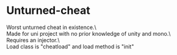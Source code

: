 # Unturned-cheat
Worst unturned cheat in existence.\  
Made for uni project with no prior knowledge of unity and mono.\  
Requires an injector.\   
Load class is "cheatload" and load method is "init"  

